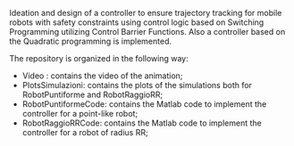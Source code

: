 Ideation and design of a controller to ensure trajectory tracking for mobile robots with safety constraints using control logic based on Switching Programming utilizing Control Barrier Functions. Also a controller based on the Quadratic programming is implemented.

The repository is organized in the following way:
- Video : contains the video of the animation;
- PlotsSimulazioni: contains the plots of the simulations both for RobotPuntiforme and RobotRaggioRR;
- RobotPuntiformeCode: contains the Matlab code to implement the controller for a point-like robot;
- RobotRaggioRRCode: contains the Matlab code to implement the controller for a robot of radius RR;
